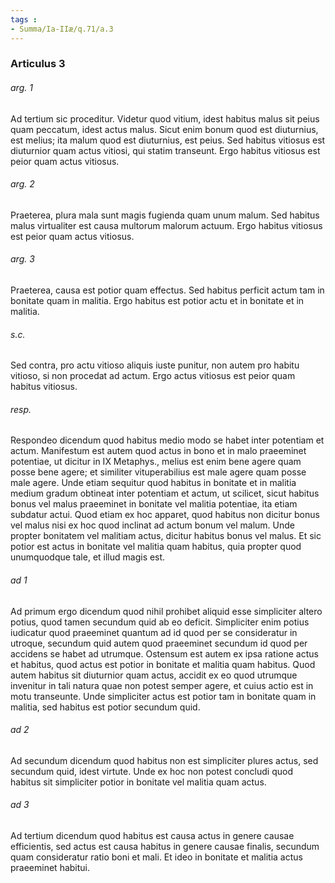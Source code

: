 ```yaml
---
tags : 
- Summa/Ia-IIæ/q.71/a.3
---
```


### Articulus 3

###### arg. 1
Ad tertium sic proceditur. Videtur quod vitium, idest habitus malus sit peius quam peccatum, idest actus malus. Sicut enim bonum quod est diuturnius, est melius; ita malum quod est diuturnius, est peius. Sed habitus vitiosus est diuturnior quam actus vitiosi, qui statim transeunt. Ergo habitus vitiosus est peior quam actus vitiosus.

###### arg. 2
Praeterea, plura mala sunt magis fugienda quam unum malum. Sed habitus malus virtualiter est causa multorum malorum actuum. Ergo habitus vitiosus est peior quam actus vitiosus.

###### arg. 3
Praeterea, causa est potior quam effectus. Sed habitus perficit actum tam in bonitate quam in malitia. Ergo habitus est potior actu et in bonitate et in malitia.

###### s.c.
Sed contra, pro actu vitioso aliquis iuste punitur, non autem pro habitu vitioso, si non procedat ad actum. Ergo actus vitiosus est peior quam habitus vitiosus.

###### resp.
Respondeo dicendum quod habitus medio modo se habet inter potentiam et actum. Manifestum est autem quod actus in bono et in malo praeeminet potentiae, ut dicitur in IX Metaphys., melius est enim bene agere quam posse bene agere; et similiter vituperabilius est male agere quam posse male agere. Unde etiam sequitur quod habitus in bonitate et in malitia medium gradum obtineat inter potentiam et actum, ut scilicet, sicut habitus bonus vel malus praeeminet in bonitate vel malitia potentiae, ita etiam subdatur actui. Quod etiam ex hoc apparet, quod habitus non dicitur bonus vel malus nisi ex hoc quod inclinat ad actum bonum vel malum. Unde propter bonitatem vel malitiam actus, dicitur habitus bonus vel malus. Et sic potior est actus in bonitate vel malitia quam habitus, quia propter quod unumquodque tale, et illud magis est.

###### ad 1
Ad primum ergo dicendum quod nihil prohibet aliquid esse simpliciter altero potius, quod tamen secundum quid ab eo deficit. Simpliciter enim potius iudicatur quod praeeminet quantum ad id quod per se consideratur in utroque, secundum quid autem quod praeeminet secundum id quod per accidens se habet ad utrumque. Ostensum est autem ex ipsa ratione actus et habitus, quod actus est potior in bonitate et malitia quam habitus. Quod autem habitus sit diuturnior quam actus, accidit ex eo quod utrumque invenitur in tali natura quae non potest semper agere, et cuius actio est in motu transeunte. Unde simpliciter actus est potior tam in bonitate quam in malitia, sed habitus est potior secundum quid.

###### ad 2
Ad secundum dicendum quod habitus non est simpliciter plures actus, sed secundum quid, idest virtute. Unde ex hoc non potest concludi quod habitus sit simpliciter potior in bonitate vel malitia quam actus.

###### ad 3
Ad tertium dicendum quod habitus est causa actus in genere causae efficientis, sed actus est causa habitus in genere causae finalis, secundum quam consideratur ratio boni et mali. Et ideo in bonitate et malitia actus praeeminet habitui.

